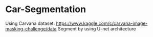 # Car-Segmentation
Using Carvana dataset: https://www.kaggle.com/c/carvana-image-masking-challenge/data
Segment by using U-net architecture
